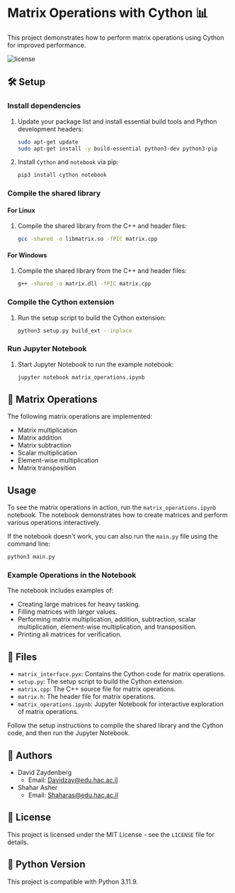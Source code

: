 # Matrix Operations with Cython 📊

This project demonstrates how to perform matrix operations using Cython for improved performance.

![license](https://img.shields.io/github/license/ShaharAshe/Cryptography_modules)

## 🛠️ Setup

### Install dependencies

1. Update your package list and install essential build tools and Python development headers:

    ```sh
    sudo apt-get update
    sudo apt-get install -y build-essential python3-dev python3-pip
    ```

2. Install `Cython` and `notebook` via pip:

    ```sh
    pip3 install cython notebook
    ```

### Compile the shared library

#### For Linux

1. Compile the shared library from the C++ and header files:

    ```sh
    gcc -shared -o libmatrix.so -fPIC matrix.cpp
    ```

#### For Windows

1. Compile the shared library from the C++ and header files:

    ```sh
    g++ -shared -o matrix.dll -fPIC matrix.cpp
    ```

### Compile the Cython extension

1. Run the setup script to build the Cython extension:

    ```sh
    python3 setup.py build_ext --inplace
    ```

### Run Jupyter Notebook

1. Start Jupyter Notebook to run the example notebook:

    ```sh
    jupyter notebook matrix_operations.ipynb
    ```

## 📐 Matrix Operations

The following matrix operations are implemented:

- Matrix multiplication
- Matrix addition
- Matrix subtraction
- Scalar multiplication
- Element-wise multiplication
- Matrix transposition

## Usage

To see the matrix operations in action, run the `matrix_operations.ipynb` notebook. The notebook demonstrates how to create matrices and perform various operations interactively.

If the notebook doesn't work, you can also run the `main.py` file using the command line:

```sh
python3 main.py
```

### Example Operations in the Notebook

The notebook includes examples of:

- Creating large matrices for heavy tasking.
- Filling matrices with larger values.
- Performing matrix multiplication, addition, subtraction, scalar multiplication, element-wise multiplication, and transposition.
- Printing all matrices for verification.

## 📁 Files

- `matrix_interface.pyx`: Contains the Cython code for matrix operations.
- `setup.py`: The setup script to build the Cython extension.
- `matrix.cpp`: The C++ source file for matrix operations.
- `matrix.h`: The header file for matrix operations.
- `matrix_operations.ipynb`: Jupyter Notebook for interactive exploration of matrix operations.

Follow the setup instructions to compile the shared library and the Cython code, and then run the Jupyter Notebook.

## 👥 Authors

- David Zaydenberg
  - Email: [Davidzay@edu.hac.ac.il](mailto:Davidzay@edu.hac.ac.il)
- Shahar Asher
  - Email: [Shaharas@edu.hac.ac.il](mailto:Shaharas@edu.hac.ac.il)

## 📜 License

This project is licensed under the MIT License - see the `LICENSE` file for details.

## 🐍 Python Version

This project is compatible with Python 3.11.9.
